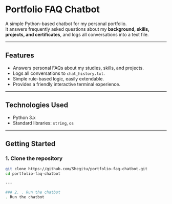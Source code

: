 # Portfolio FAQ Chatbot

A simple Python-based chatbot for my personal portfolio.  
It answers frequently asked questions about my **background, skills, projects, and certificates**, and logs all conversations into a text file.

---

## Features
- Answers personal FAQs about my studies, skills, and projects.
- Logs all conversations to `chat_history.txt`.
- Simple rule-based logic, easily extendable.
- Provides a friendly interactive terminal experience.

---

## Technologies Used
- Python 3.x  
- Standard libraries: `string`, `os`

---

##  Getting Started

### 1. Clone the repository
```bash
git clone https://github.com/Shegitu/portfolio-faq-chatbot.git
cd portfolio-faq-chatbot

---

### 2. . Run the chatbot
. Run the chatbot
